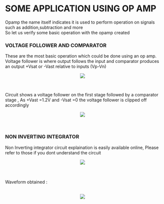# SOME APPLICATION USING OP AMP

Opamp the name itself indicates it is used to perform operation on signals such as addition,subtraction and more <br>
So let us verify some basic operation with the opamp created  <br>

### VOLTAGE FOLLOWER AND COMPARATOR
These are the most basic operation which could be done using an op amp. Voltage follower is where output follows the input
and comparator produces an output +Vsat or -Vast relative to inputs (Vp-Vn)


<p align="center">
  
  <img src="https://github.com/Chetan-G-Gokhale/Two-Stage-Miller-Compensated-Opamp/assets/126239004/f1384cb7-86fe-4296-96da-35f9bf38a259">
</p>
<br>

Circuit shows a voltage follower on the first stage followed by a comparator stage , As +Vast =1.2V and -Vsat =0 the voltage follower is clipped off accordingly

<p align="center">
  
  <img src="https://github.com/Chetan-G-Gokhale/Two-Stage-Miller-Compensated-Opamp/assets/126239004/51738d00-3162-4c97-8c04-91cdbe569295">
</p>
<br>


### NON INVERTING INTEGRATOR

Non Inverting integrator circuit explaination is easily available online, Please refer to those if you dont understand the circuit 



<p align="center">
  
  <img src="https://github.com/Chetan-G-Gokhale/Two-Stage-Miller-Compensated-Opamp/assets/126239004/e13f639b-4b41-41a2-899b-3ad20bc494d1">
</p>
<br>
<br>
Waveform obtained : <br>
<br>

<p align="center">
  
  <img src="https://github.com/Chetan-G-Gokhale/Two-Stage-Miller-Compensated-Opamp/assets/126239004/015689b9-3652-4649-9910-629d87a4c416">
</p>
<br>
